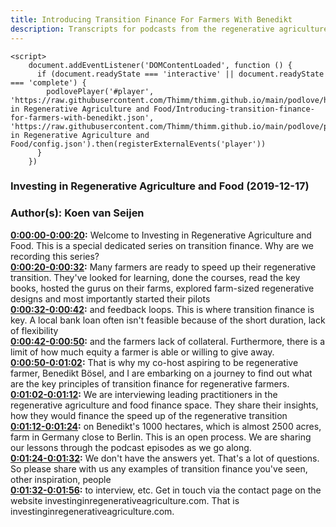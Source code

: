 ```yaml
---
title: Introducing Transition Finance For Farmers With Benedikt
description: Transcripts for podcasts from the regenerative agriculture space. Search and find episodes and timestamps.
---
```


<script src="https://cdn.podlove.org/web-player/embed.js"></script>
    <script>
        document.addEventListener('DOMContentLoaded', function () {
          if (document.readyState === 'interactive' || document.readyState === 'complete') {
            podlovePlayer('#player', 'https://raw.githubusercontent.com/Thimm/thimm.github.io/main/podlove/https://raw.githubusercontent.com/Thimm/thimm.github.io/main/podlove/podlove/Investing in Regenerative Agriculture and Food/Introducing-transition-finance-for-farmers-with-benedikt.json', 'https://raw.githubusercontent.com/Thimm/thimm.github.io/main/podlove/podlove/Investing in Regenerative Agriculture and Food/config.json').then(registerExternalEvents('player'))
          }
        })
  </script>

### Investing in Regenerative Agriculture and Food  (2019-12-17)  
### Author(s): Koen van Seijen  

**[0:00:00-0:00:20](https://www.investinginregenerativeagriculture.com/transition-finance-series/#t=0:00:00):**  Welcome to Investing in Regenerative Agriculture and Food.  This is a special dedicated series on transition finance.  Why are we recording this series?  
**[0:00:20-0:00:32](https://www.investinginregenerativeagriculture.com/transition-finance-series/#t=0:00:20):**  Many farmers are ready to speed up their regenerative transition.  They've looked for learning, done the courses, read the key books, hosted the gurus on their  farms, explored farm-sized regenerative designs and most importantly started their pilots  
**[0:00:32-0:00:42](https://www.investinginregenerativeagriculture.com/transition-finance-series/#t=0:00:32):**  and feedback loops.  This is where transition finance is key.  A local bank loan often isn't feasible because of the short duration, lack of flexibility  
**[0:00:42-0:00:50](https://www.investinginregenerativeagriculture.com/transition-finance-series/#t=0:00:42):**  and the farmers lack of collateral.  Furthermore, there is a limit of how much equity a farmer is able or willing to give  away.  
**[0:00:50-0:01:02](https://www.investinginregenerativeagriculture.com/transition-finance-series/#t=0:00:50):**  That is why my co-host aspiring to be regenerative farmer, Benedikt Bösel, and I are embarking  on a journey to find out what are the key principles of transition finance for regenerative  farmers.  
**[0:01:02-0:01:12](https://www.investinginregenerativeagriculture.com/transition-finance-series/#t=0:01:02):**  We are interviewing leading practitioners in the regenerative agriculture and food finance  space.  They share their insights, how they would finance the speed up of the regenerative transition  
**[0:01:12-0:01:24](https://www.investinginregenerativeagriculture.com/transition-finance-series/#t=0:01:12):**  on Benedikt's 1000 hectares, which is almost 2500 acres, farm in Germany close to Berlin.  This is an open process.  We are sharing our lessons through the podcast episodes as we go along.  
**[0:01:24-0:01:32](https://www.investinginregenerativeagriculture.com/transition-finance-series/#t=0:01:24):**  We don't have the answers yet.  That's a lot of questions.  So please share with us any examples of transition finance you've seen, other inspiration, people  
**[0:01:32-0:01:56](https://www.investinginregenerativeagriculture.com/transition-finance-series/#t=0:01:32):**  to interview, etc.  Get in touch via the contact page on the website investinginregenerativeagriculture.com.  That is investinginregenerativeagriculture.com.  